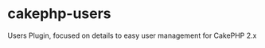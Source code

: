 cakephp-users
=============

Users Plugin, focused on details to easy user management for CakePHP 2.x
